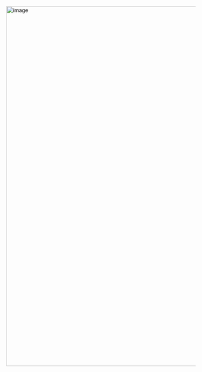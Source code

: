 
<img width="955" alt="image" src="https://user-images.githubusercontent.com/83805601/172530702-04f4702a-86d9-4311-bea5-8b6e38585258.png">
